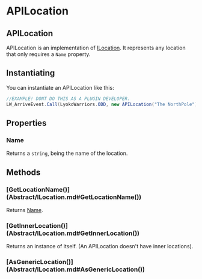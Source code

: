 # APILocation

## APILocation

APILocation is an implementation of [ILocation](abstract/ilocation.md). It represents any location that only requires a `Name` property.

## Instantiating

You can instantiate an APILocation like this:

```csharp
//EXAMPLE! DONT DO THIS AS A PLUGIN DEVELOPER.
LW_ArriveEvent.Call(LyokoWarriors.ODD, new APILocation("The NorthPole"));
```

## Properties

### Name

Returns a `string`, being the name of the location.

## Methods

### \[GetLocationName\(\)\]\(Abstract/ILocation.md\#GetLocationName\(\)\)

Returns [Name](apilocation.md##Name).

### \[GetInnerLocation\(\)\]\(Abstract/ILocation.md\#GetInnerLocation\(\)\)

Returns an instance of itself. \(An APILocation doesn't have inner locations\).

### \[AsGenericLocation\(\)\]\(Abstract/ILocation.md\#AsGenericLocation\(\)\)

